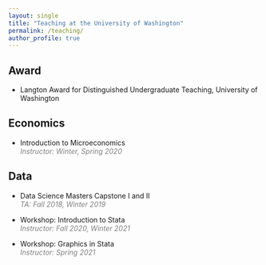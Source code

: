 ```yaml
---
layout: single
title: "Teaching at the University of Washington"
permalink: /teaching/
author_profile: true
---
```

## Award 
 * Langton Award for Distinguished Undergraduate Teaching, University of Washington

## Economics
 * Introduction to Microeconomics
 \
  <span style="color: grey;">_Instructor: Winter, Spring 2020_</span>

## Data 
  * Data Science Masters Capstone I and II
\
<span style="color: grey;">_TA: Fall 2018, Winter 2019_</span>

  * Workshop: Introduction to Stata
\
<span style="color: grey;">_Instructor: Fall 2020, Winter 2021_</span>

  * Workshop: Graphics in Stata
\
<span style="color: grey;">_Instructor: Spring 2021_</span>


  